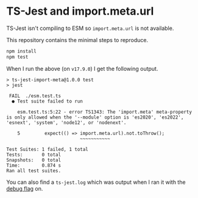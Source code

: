 # TS-Jest and import.meta.url

TS-Jest isn't compiling to ESM so `import.meta.url` is not available.

This repository contains the minimal steps to reproduce.

```sh
npm install
npm test
```

When I run the above (on `v17.9.0`) I get the following output.

```
> ts-jest-import-meta@1.0.0 test
> jest

 FAIL  ./esm.test.ts
  ● Test suite failed to run

    esm.test.ts:5:22 - error TS1343: The 'import.meta' meta-property is only allowed when the '--module' option is 'es2020', 'es2022', 'esnext', 'system', 'node12', or 'nodenext'.

    5         expect(() => import.meta.url).not.toThrow();
                           ~~~~~~~~~~~

Test Suites: 1 failed, 1 total
Tests:       0 total
Snapshots:   0 total
Time:        0.874 s
Ran all test suites.
```

You can also find a `ts-jest.log` which was output when I ran it with the [debug flag](https://kulshekhar.github.io/ts-jest/docs/debugging/) on.

